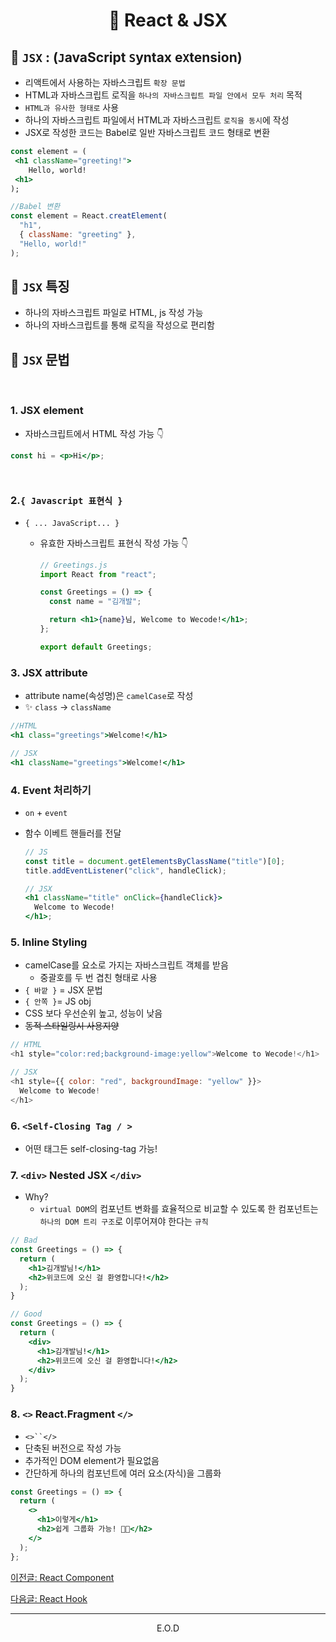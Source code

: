 # <p align="center"> 🧢 React & JSX

## 📌 `JSX` : (`J`avaScript `S`yntax e`X`tension)

- 리액트에서 사용하는 자바스크립트 `확장 문법`
- HTML과 자바스크립트 로직을 `하나의 자바스크립트 파일 안에서 모두 처리` 목적
- `HTML과 유사한 형태로` 사용
- 하나의 자바스크립트 파일에서 HTML과 자바스크립트 `로직을 동시`에 작성
- JSX로 작성한 코드는 Babel로 일반 자바스크립트 코드 형태로 변환

```jsx
const element = (
 <h1 className="greeting!">
	Hello, world!
 <h1>
);
```

```jsx
//Babel 변환
const element = React.creatElement(
  "h1",
  { className: "greeting" },
  "Hello, world!"
);
```

## 📌 `JSX` 특징

- 하나의 자바스크립트 파일로 HTML, js 작성 가능
- 하나의 자바스크립트를 통해 로직을 작성으로 편리함

## 📌 `JSX` 문법

<br>

### 1. JSX element

- 자바스크립트에서 HTML 작성 가능 👇

```jsx
const hi = <p>Hi</p>;
```

<br>

### 2.`{ Javascript 표현식 }`

- `{ ... JavaScript... }`

  - 유효한 자바스크립트 표현식 작성 가능 👇

    ```jsx
    // Greetings.js
    import React from "react";

    const Greetings = () => {
      const name = "김개발";

      return <h1>{name}님, Welcome to Wecode!</h1>;
    };

    export default Greetings;
    ```

### 3. JSX attribute

- attribute name(속성명)은 `camelCase`로 작성
- ✨ `class` → `className`

```jsx
//HTML
<h1 class="greetings">Welcome!</h1>

// JSX
<h1 className="greetings">Welcome!</h1>
```

### 4. Event 처리하기

- `on` + `event`
- 함수 이베트 핸들러를 전달

  ```jsx
  // JS
  const title = document.getElementsByClassName("title")[0];
  title.addEventListener("click", handleClick);

  // JSX
  <h1 className="title" onClick={handleClick}>
    Welcome to Wecode!
  </h1>;
  ```

### 5. Inline Styling

- camelCase를 요소로 가지는 자바스크립트 객체를 받음
  - 중괄호를 두 번 겹친 형태로 사용
- `{ 바깥 }` = JSX 문법
- `{ 안쪽 }`= JS obj
- CSS 보다 우선순위 높고, 성능이 낮음
- ~~동적 스타일링시 사용지양~~

```javascript
// HTML
<h1 style="color:red;background-image:yellow">Welcome to Wecode!</h1>

// JSX
<h1 style={{ color: "red", backgroundImage: "yellow" }}>
  Welcome to Wecode!
</h1>
```

### 6. `<Self-Closing Tag / >`

- 어떤 태그든 self-closing-tag 가능!

### 7. `<div>` Nested JSX `</div>`

- Why?
  - `virtual DOM`의 컴포넌트 변화를 효율적으로 비교할 수 있도록 한 컴포넌트는 `하나의 DOM 트리 구조`로 이루어져야 한다는 `규칙`

```jsx
// Bad
const Greetings = () => {
  return (
    <h1>김개발님!</h1>
    <h2>위코드에 오신 걸 환영합니다!</h2>
  );
}

// Good
const Greetings = () => {
  return (
    <div>
      <h1>김개발님!</h1>
      <h2>위코드에 오신 걸 환영합니다!</h2>
    </div>
  );
}
```

### 8. `<>` React.Fragment `</>`

- ` <>``</> `
- 단축된 버전으로 작성 가능
- 추가적인 DOM element가 필요없음
- 간단하게 하나의 컴포넌트에 여러 요소(자식)을 그룹화

```jsx
const Greetings = () => {
  return (
    <>
      <h1>이렇게</h1>
      <h2>쉽게 그룹화 가능! 👏👏</h2>
    </>
  );
};
```

<a href="https://github.com/Dabnii/Dabnii.github.io/blob/main/React/React%20component.md"> 이전글: React Component </a>

<a href="https://github.com/Dabnii/Dabnii.github.io/blob/main/React/React%20Hook.md"> 다음글: React Hook </a>

<hr>
<p align="center"> E.O.D
